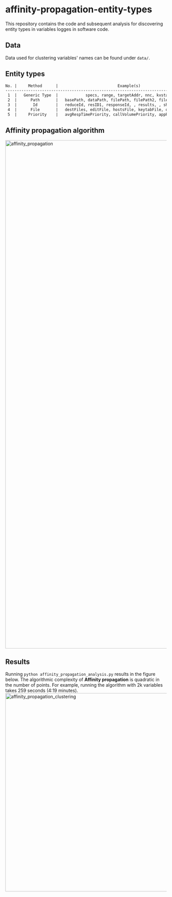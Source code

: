 # affinity-propagation-entity-types
This repository contains the code and subsequent analysis for discovering entity types in variables logges in software code. 

## Data
Data used for clustering variables' names can be found under `data/`.

## Entity types
```html
No. |     Method      |                          Example(s)                               |
-------------------------------------------------------------------------------------------
 1  |   Generic Type  |            specs, range, targetAddr, nnc, kvstart, avg            |
 2  |      Path       |   basePath, dataPath, filePath, filePath2, fileSrcPath, fullPath  |    
 3  |       Id        |   reduceId, resID1, responseId, , results, , shellId, threadId    |
 4  |      File       |   destFiles, editFile, hostsFile, keytabFile, outputFile          |
 5  |     Priority    |   avgRespTimePriority, callVolumePriority, appPriority, priority  |
```

## Affinity propagation algorithm
<img width="1581" alt="affinity_propagation" src="https://user-images.githubusercontent.com/60047427/178629718-06e0af30-34a0-439f-a416-62c5f934b057.png">

## Results
Running `python affinity_propagation_analysis.py` results in the figure below. The algorithmic complexity of __Affinity propagation__ is quadratic in the number of points. For example, running the algorithm with 2k variables takes 259 seconds (4:19 minutes).
<img width="617" alt="affinity_propagation_clustering" src="https://user-images.githubusercontent.com/60047427/178629858-316aa09c-31ab-41be-b073-408837f11154.png">
